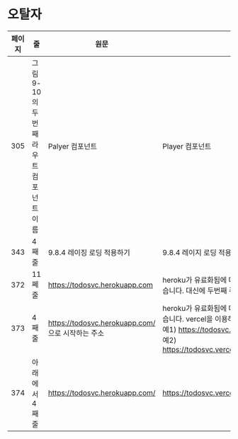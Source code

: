 # 오탈자

| 페이지 | 줄  | 원문 | 수정 |
| ------ | --- | ---- | ---- |
| 305 | 그림9-10의 두번째 라우트 컴포넌트이름  | Palyer 컴포넌트 | Player 컴포넌트  |
| 343 | 4째줄  | 9.8.4 레이징 로딩 적용하기 | 9.8.4 레이지 로딩 적용하기 |
| 372 | 11쩨줄  | https://todosvc.herokuapp.com | heroku가 유료화됨에 따라 갑자기 지원되지 않을 수 있습니다. 대신에 두번째 주소인 vercel을 이용하세요 |
| 373 | 4째줄  | https://todosvc.herokuapp.com/ 으로 시작하는 주소 | heroku가 유료화됨에 따라 갑자기 지원되지 않을 수 있습니다. vercel을 이용하세요. <br/>예1) https://todosvc.vercel.app/todolist/gdhong<br/>예2) https://todosvc.vercel.app/todolist_long/gdhong |
| 374 | 아래에서 4째줄  | https://todosvc.herokuapp.com/ | https://todosvc.vercel.app/  |
